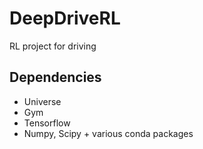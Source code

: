 # DeepDriveRL
RL project for driving

## Dependencies

- Universe
- Gym
- Tensorflow
- Numpy, Scipy + various conda packages
